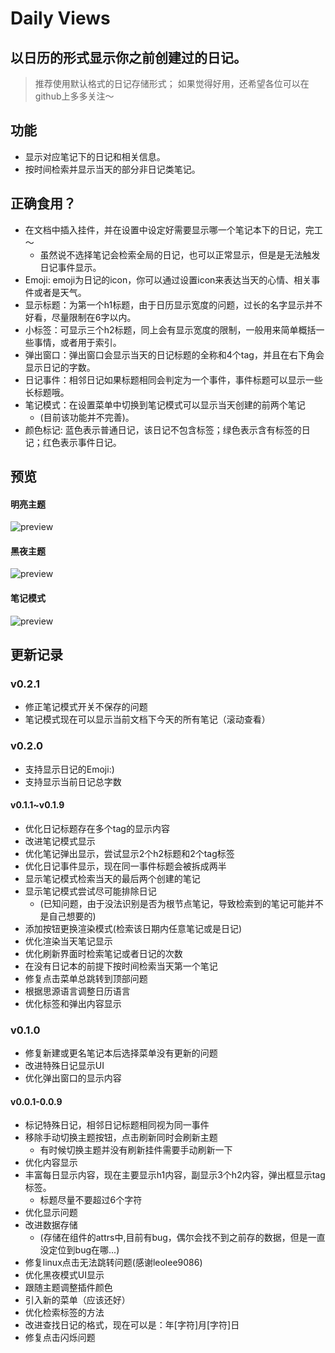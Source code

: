 # Daily Views
## 以日历的形式显示你之前创建过的日记。

> 推荐使用默认格式的日记存储形式；
> 如果觉得好用，还希望各位可以在github上多多关注～

## 功能
* 显示对应笔记下的日记和相关信息。
* 按时间检索并显示当天的部分非日记类笔记。

## 正确食用？
* 在文档中插入挂件，并在设置中设定好需要显示哪一个笔记本下的日记，完工～
  * 虽然说不选择笔记会检索全局的日记，也可以正常显示，但是是无法触发日记事件显示。
* Emoji: emoji为日记的icon，你可以通过设置icon来表达当天的心情、相关事件或者是天气。
* 显示标题：为第一个h1标题，由于日历显示宽度的问题，过长的名字显示并不好看，尽量限制在6字以内。
* 小标签：可显示三个h2标题，同上会有显示宽度的限制，一般用来简单概括一些事情，或者用于索引。
* 弹出窗口：弹出窗口会显示当天的日记标题的全称和4个tag，并且在右下角会显示日记的字数。
* 日记事件：相邻日记如果标题相同会判定为一个事件，事件标题可以显示一些长标题哦。
* 笔记模式：在设置菜单中切换到笔记模式可以显示当天创建的前两个笔记
  * (目前该功能并不完善)。
* 颜色标记: 蓝色表示普通日记，该日记不包含标签；绿色表示含有标签的日记；红色表示事件日记。

## 预览
#### 明亮主题
![preview](https://raw.githubusercontent.com/fatevase/SiYuanDailyViews/main/preview.png)
#### 黑夜主题
![preview](https://raw.githubusercontent.com/fatevase/SiYuanDailyViews/main/preview-dark.png)
#### 笔记模式
![preview](https://raw.githubusercontent.com/fatevase/SiYuanDailyViews/main/preview-notemode.jpg)

## 更新记录

### v0.2.1
* 修正笔记模式开关不保存的问题
* 笔记模式现在可以显示当前文档下今天的所有笔记（滚动查看）

### v0.2.0
* 支持显示日记的Emoji:)
* 支持显示当前日记总字数

#### v0.1.1~v0.1.9
* 优化日记标题存在多个tag的显示内容
* 改进笔记模式显示
* 优化笔记弹出显示，尝试显示2个h2标题和2个tag标签
* 优化日记事件显示，现在同一事件标题会被拆成两半
* 显示笔记模式检索当天的最后两个创建的笔记
* 显示笔记模式尝试尽可能排除日记
  * (已知问题，由于没法识别是否为根节点笔记，导致检索到的笔记可能并不是自己想要的)
* 添加按钮更换渲染模式(检索该日期内任意笔记或是日记)
* 优化渲染当天笔记显示
* 优化刷新界面时检索笔记或者日记的次数
* 在没有日记本的前提下按时间检索当天第一个笔记
* 修复点击菜单总跳转到顶部问题
* 根据思源语言调整日历语言
* 优化标签和弹出内容显示

### v0.1.0
* 修复新建或更名笔记本后选择菜单没有更新的问题
* 改进特殊日记显示UI
* 优化弹出窗口的显示内容

#### v0.0.1-0.0.9
* 标记特殊日记，相邻日记标题相同视为同一事件
* 移除手动切换主题按钮，点击刷新同时会刷新主题
  * 有时候切换主题并没有刷新挂件需要手动刷新一下
* 优化内容显示
* 丰富每日显示内容，现在主要显示h1内容，副显示3个h2内容，弹出框显示tag标签。
  * 标题尽量不要超过6个字符
* 优化显示问题
* 改进数据存储
  * (存储在组件的attrs中,目前有bug，偶尔会找不到之前存的数据，但是一直没定位到bug在哪...)
* 修复linux点击无法跳转问题(感谢leolee9086)
* 优化黑夜模式UI显示
* 跟随主题调整插件颜色
* 引入新的菜单（应该还好）
* 优化检索标签的方法
* 改进查找日记的格式，现在可以是：年[字符]月[字符]日
* 修复点击闪烁问题


